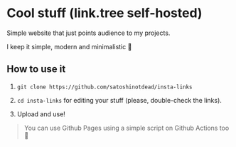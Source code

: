 # Cool stuff (link.tree self-hosted)

Simple website that just points audience to my projects.

I keep it simple, modern and minimalistic 🙏

## How to use it

1) ``git clone https://github.com/satoshinotdead/insta-links``

2) ``cd insta-links`` for editing your stuff (please, double-check the links).

3) Upload and use!

> You can use Github Pages using a simple script on Github Actions too 🧡
